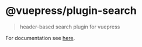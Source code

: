 # @vuepress/plugin-search

> header-based search plugin for vuepress

For documentation see [here]().
